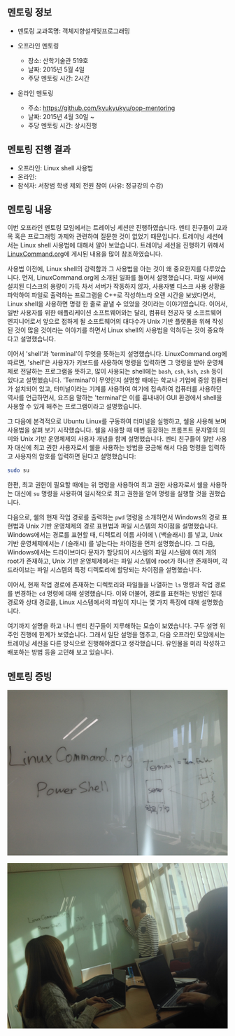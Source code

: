 ## 멘토링 정보

- 멘토링 교과목명: 객체지향설계및프로그래밍
- 오프라인 멘토링

    * 장소: 산학기술관 519호
    * 날짜: 2015년 5월 4일
    * 주당 멘토링 시간: 2시간

- 온라인 멘토링

    * 주소: https://github.com/kyukyukyu/oop-mentoring
    * 날짜: 2015년 4월 30일 ~
    * 주당 멘토링 시간: 상시진행

## 멘토링 진행 결과

- 오프라인: Linux shell 사용법
- 온라인:
- 참석자: 서창범 학생 제외 전원 참여 (사유: 정규강의 수강)

## 멘토링 내용

이번 오프라인 멘토링 모임에서는 트레이닝 세션만 진행하였습니다. 멘티 친구들이
교과목 혹은 프로그래밍 과제와 관련하여 질문한 것이 없었기 때문입니다. 트레이닝
세션에서는 Linux shell 사용법에 대해서 알아 보았습니다. 트레이닝 세션을
진행하기 위해서 [LinuxCommand.org](http://linuxcommand.org/)에 게시된 내용을
많이 참조하였습니다.

사용법 이전에, Linux shell의 강력함과 그 사용법을 아는 것이 왜 중요한지를
다루었습니다. 먼저, LinuxCommand.org에 소개된 일화를 들어서 설명했습니다. 파일
서버에 설치된 디스크의 용량이 가득 차서 서버가 작동하지 않자, 사용자별 디스크
사용 상황을 파악하여 파일로 출력하는 프로그램을 C++로 작성하느라 오랜 시간을
보냈다면서, Linux shell을 사용하면 명령 한 줄로 끝낼 수 있었을 것이라는
이야기였습니다. 이어서, 일반 사용자를 위한 애플리케이션 소프트웨어와는 달리,
컴퓨터 전공자 및 소프트웨어 엔지니어로서 앞으로 접하게 될 소프트웨어의 대다수가
Unix 기반 플랫폼을 위해 작성된 것이 많을 것이라는 이야기를 하면서 Linux shell의
사용법을 익혀두는 것이 중요하다고 설명했습니다.

이어서 'shell'과 'terminal'이 무엇을 뜻하는지 설명했습니다. LinuxCommand.org에
따르면, 'shell'은 사용자가 키보드를 사용하여 명령을 입력하면 그 명령을 받아
운영체제로 전달하는 프로그램을 뜻하고, 많이 사용되는 shell에는 `bash`, `csh`,
`ksh`, `zsh` 등이 있다고 설명했습니다. 'Terminal'이 무엇인지 설명할 때에는
학교나 기업에 중앙 컴퓨터가 설치되어 있고, 터미널이라는 기계를 사용하여 여기에
접속하여 컴퓨터를 사용하던 역사를 언급하면서, 요즈음 말하는 'terminal'은 이를
흉내내어 GUI 환경에서 shell을 사용할 수 있게 해주는 프로그램이라고 설명했습니다.

그 다음에 본격적으로 Ubuntu Linux를 구동하여 터미널을 실행하고, 쉘을 사용해 보며
사용법을 살펴 보기 시작했습니다. 쉘을 사용할 때 매번 등장하는 프롬프트 문자열의
의미와 Unix 기반 운영체제의 사용자 개념을 함께 설명했습니다. 멘티 친구들이 일반
사용자 대신에 최고 권한 사용자로서 쉘을 사용하는 방법을 궁금해 해서 다음 명령을
입력하고 사용자의 암호를 입력하면 된다고 설명했습니다:

```sh
sudo su
```

한편, 최고 권한이 필요할 때에는 위 명령을 사용하여 최고 권한 사용자로서 쉘을
사용하는 대신에 `su` 명령을 사용하여 일시적으로 최고 권한을 얻어 명령을 실행할
것을 권했습니다.

다음으로, 쉘의 현재 작업 경로를 출력하는 `pwd` 명령을 소개하면서 Windows의 경로
표현법과 Unix 기반 운영체제의 경로 표현법과 파일 시스템의 차이점을 설명했습니다.
Windows에서는 경로를 표현할 때, 디렉토리 이름 사이에 \\ (백슬래시) 를 넣고, Unix
기반 운영체제에서는 / (슬래시) 를 넣는다는 차이점을 먼저 설명했습니다. 그 다음,
Windows에서는 드라이브마다 문자가 할당되어 시스템의 파일 시스템에 여러 개의
root가 존재하고, Unix 기반 운영체제에서는 파일 시스템에 root가 하나만 존재하며,
각 드라이브는 파일 시스템의 특정 디렉토리에 할당되는 차이점을 설명했습니다.

이어서, 현재 작업 경로에 존재하는 디렉토리와 파일들을 나열하는 `ls` 명령과 작업
경로를 변경하는 `cd` 명령에 대해 설명했습니다. 이와 더불어, 경로를 표현하는
방법인 절대 경로와 상대 경로를, Linux 시스템에서의 파일이 지니는 몇 가지 특징에
대해 설명했습니다.

여기까지 설명을 하고 나니 멘티 친구들이 지루해하는 모습이 보였습니다. 구두 설명
위주인 진행에 한계가 보였습니다. 그래서 일단 설명을 멈추고, 다음 오프라인
모임에서는 트레이닝 세션을 다른 방식으로 진행해야겠다고 생각했습니다. 유인물을
미리 작성하고 배포하는 방법 등을 고민해 보고 있습니다.

## 멘토링 증빙

![Explaining 'Terminal'](./IMG_1192.jpg)

![Explaining how to install Vim on Ubuntu Linux](./IMG_1193.jpg)

